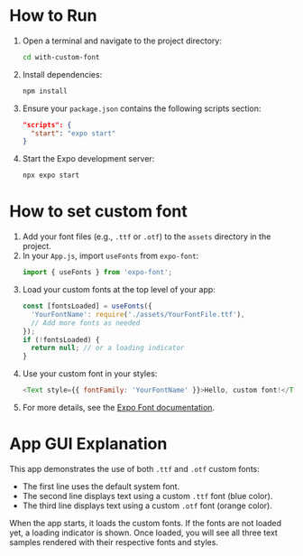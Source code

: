 # How to Run

1. Open a terminal and navigate to the project directory:
   ```sh
   cd with-custom-font
   ```
2. Install dependencies:
   ```sh
   npm install
   ```
3. Ensure your `package.json` contains the following scripts section:
   ```json
   "scripts": {
     "start": "expo start"
   }
   ```
4. Start the Expo development server:
   ```sh
   npx expo start
   ```

# How to set custom font

1. Add your font files (e.g., `.ttf` or `.otf`) to the `assets` directory in the project.
2. In your `App.js`, import `useFonts` from `expo-font`:
   ```js
   import { useFonts } from 'expo-font';
   ```
3. Load your custom fonts at the top level of your app:
   ```js
   const [fontsLoaded] = useFonts({
     'YourFontName': require('./assets/YourFontFile.ttf'),
     // Add more fonts as needed
   });
   if (!fontsLoaded) {
     return null; // or a loading indicator
   }
   ```
4. Use your custom font in your styles:
   ```js
   <Text style={{ fontFamily: 'YourFontName' }}>Hello, custom font!</Text>
   ```
5. For more details, see the [Expo Font documentation](https://docs.expo.dev/versions/latest/sdk/font/).

# App GUI Explanation

This app demonstrates the use of both `.ttf` and `.otf` custom fonts:

- The first line uses the default system font.
- The second line displays text using a custom `.ttf` font (blue color).
- The third line displays text using a custom `.otf` font (orange color).

When the app starts, it loads the custom fonts. If the fonts are not loaded yet, a loading indicator is shown. Once loaded, you will see all three text samples rendered with their respective fonts and styles.
